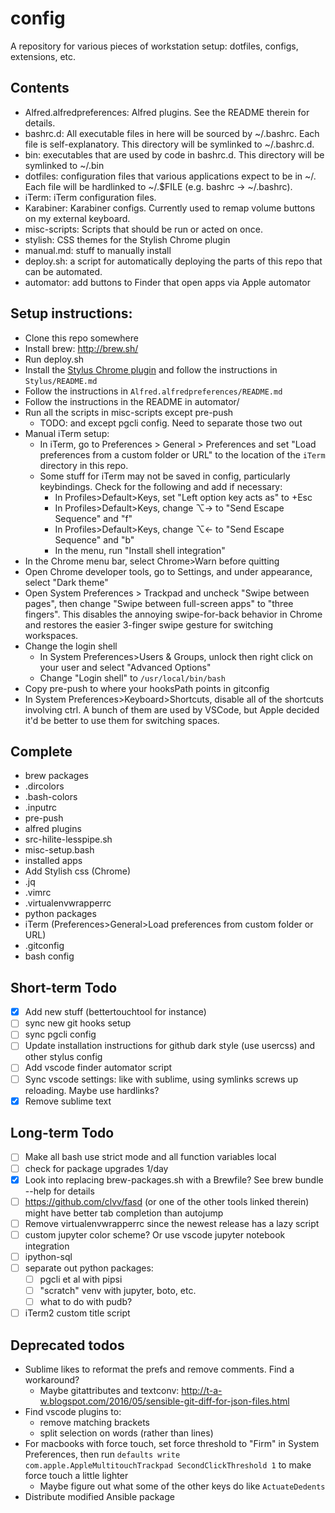 # config
A repository for various pieces of workstation setup: dotfiles, configs, extensions, etc.

## Contents
* Alfred.alfredpreferences: Alfred plugins. See the README therein for details.
* bashrc.d: All executable files in here will be sourced by ~/.bashrc. Each file is
  self-explanatory. This directory will be symlinked to ~/.bashrc.d.
* bin: executables that are used by code in bashrc.d. This directory will be
  symlinked to ~/.bin
* dotfiles: configuration files that various applications expect to be in ~/. Each
  file will be hardlinked to ~/.$FILE (e.g. bashrc -> ~/.bashrc).
* iTerm: iTerm configuration files.
* Karabiner: Karabiner configs. Currently used to remap volume buttons on my external keyboard.
* misc-scripts: Scripts that should be run or acted on once.
* stylish: CSS themes for the Stylish Chrome plugin
* manual.md: stuff to manually install
* deploy.sh: a script for automatically deploying the parts of this repo that can be automated.
* automator: add buttons to Finder that open apps via Apple automator

## Setup instructions:
* Clone this repo somewhere
* Install brew: <http://brew.sh/>
* Run deploy.sh
* Install the
  [Stylus Chrome plugin](https://chrome.google.com/webstore/detail/stylus/clngdbkpkpeebahjckkjfobafhncgmne?hl=en)
  and follow the instructions in `Stylus/README.md`
* Follow the instructions in `Alfred.alfredpreferences/README.md`
* Follow the instructions in the README in automator/
* Run all the scripts in misc-scripts except pre-push
  * TODO: and except pgcli config. Need to separate those two out
* Manual iTerm setup:
  * In iTerm, go to Preferences > General > Preferences and set "Load preferences from a custom folder or URL"
    to the location of the `iTerm` directory in this repo.
  * Some stuff for iTerm may not be saved in config, particularly keybindings. Check for the following and add if necessary:
    * In Profiles>Default>Keys, set "Left option key acts as" to +Esc
    * In Profiles>Default>Keys, change ⌥→ to "Send Escape Sequence" and "f"
    * In Profiles>Default>Keys, change ⌥← to "Send Escape Sequence" and "b"
    * In the menu, run "Install shell integration"
* In the Chrome menu bar, select Chrome>Warn before quitting
* Open Chrome developer tools, go to Settings, and under appearance, select "Dark theme"
* Open System Preferences > Trackpad and uncheck "Swipe between pages", then change
  "Swipe between full-screen apps" to "three fingers". This disables the annoying
  swipe-for-back behavior in Chrome and restores the easier 3-finger swipe gesture
  for switching workspaces.
* Change the login shell
  * In System Preferences>Users & Groups, unlock then right click on your user and select "Advanced Options"
  * Change "Login shell" to `/usr/local/bin/bash`
* Copy pre-push to where your hooksPath points in gitconfig
* In System Preferences>Keyboard>Shortcuts, disable all of the shortcuts involving ctrl. A bunch of them are used by VSCode, but Apple decided it'd be better to use them for switching spaces.

## Complete
* brew packages
* .dircolors
* .bash-colors
* .inputrc
* pre-push
* alfred plugins
* src-hilite-lesspipe.sh
* misc-setup.bash
* installed apps
* Add Stylish css (Chrome)
* .jq
* .vimrc
* .virtualenvwrapperrc
* python packages
* iTerm (Preferences>General>Load preferences from custom folder or URL)
* .gitconfig
* bash config

## Short-term Todo
* [x] Add new stuff (bettertouchtool for instance)
* [ ] sync new git hooks setup
* [ ] sync pgcli config
* [ ] Update installation instructions for github dark style (use usercss) and other stylus config
* [ ] Add vscode finder automator script
* [ ] Sync vscode settings: like with sublime, using symlinks screws up reloading. Maybe use hardlinks?
* [x] Remove sublime text

## Long-term Todo
* [ ] Make all bash use strict mode and all function variables local
* [ ] check for package upgrades 1/day
* [x] Look into replacing brew-packages.sh with a Brewfile? See brew bundle --help for details
* [ ] https://github.com/clvv/fasd (or one of the other tools linked therein) might have better tab completion than autojump
* [ ] Remove virtualenvwrapperrc since the newest release has a lazy script
* [ ] custom jupyter color scheme? Or use vscode jupyter notebook integration
* [ ] ipython-sql
* [ ] separate out python packages:
  * [ ] pgcli et al with pipsi
  * [ ] "scratch" venv with jupyter, boto, etc.
  * [ ] what to do with pudb?
* [ ] iTerm2 custom title script

## Deprecated todos
* Sublime likes to reformat the prefs and remove comments. Find a workaround?
  * Maybe gitattributes and textconv: http://t-a-w.blogspot.com/2016/05/sensible-git-diff-for-json-files.html
* Find vscode plugins to:
  * remove matching brackets
  * split selection on words (rather than lines)
* For macbooks with force touch, set force threshold to "Firm" in System Preferences, then run `defaults write com.apple.AppleMultitouchTrackpad SecondClickThreshold 1` to make force touch a little lighter
  * Maybe figure out what some of the other keys do like `ActuateDedents`
* Distribute modified Ansible package
